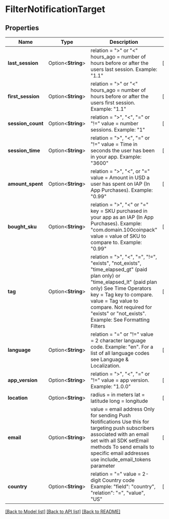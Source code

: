 # FilterNotificationTarget

## Properties

Name | Type | Description | Notes
------------ | ------------- | ------------- | -------------
**last_session** | Option<**String**> | relation = \">\" or \"<\" hours_ago = number of hours before or after the users last session. Example: \"1.1\"  | [optional]
**first_session** | Option<**String**> | relation = \">\" or \"<\" hours_ago = number of hours before or after the users first session. Example: \"1.1\"  | [optional]
**session_count** | Option<**String**> | relation = \">\", \"<\", \"=\" or \"!=\" value = number sessions. Example: \"1\"  | [optional]
**session_time** | Option<**String**> | relation = \">\", \"<\", \"=\" or \"!=\" value = Time in seconds the user has been in your app. Example: \"3600\"  | [optional]
**amount_spent** | Option<**String**> | relation = \">\", \"<\", or \"=\" value = Amount in USD a user has spent on IAP (In App Purchases). Example: \"0.99\"  | [optional]
**bought_sku** | Option<**String**> | relation = \">\", \"<\" or \"=\" key = SKU purchased in your app as an IAP (In App Purchases). Example: \"com.domain.100coinpack\" value = value of SKU to compare to. Example: \"0.99\"  | [optional]
**tag** | Option<**String**> | relation = \">\", \"<\", \"=\", \"!=\", \"exists\", \"not_exists\", \"time_elapsed_gt\" (paid plan only) or \"time_elapsed_lt\" (paid plan only) See Time Operators key = Tag key to compare. value = Tag value to compare. Not required for \"exists\" or \"not_exists\". Example: See Formatting Filters  | [optional]
**language** | Option<**String**> | relation = \"=\" or \"!=\" value = 2 character language code. Example: \"en\". For a list of all language codes see Language & Localization.  | [optional]
**app_version** | Option<**String**> | relation = \">\", \"<\", \"=\" or \"!=\" value = app version. Example: \"1.0.0\"  | [optional]
**location** | Option<**String**> | radius = in meters lat = latitude long = longitude  | [optional]
**email** | Option<**String**> | value = email address Only for sending Push Notifications Use this for targeting push subscribers associated with an email set with all SDK setEmail methods To send emails to specific email addresses use include_email_tokens parameter  | [optional]
**country** | Option<**String**> | relation = \"=\" value = 2-digit Country code Example: \"field\": \"country\", \"relation\": \"=\", \"value\", \"US\"  | [optional]

[[Back to Model list]](../README.md#documentation-for-models) [[Back to API list]](../README.md#documentation-for-api-endpoints) [[Back to README]](../README.md)


